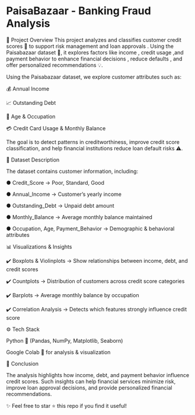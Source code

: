# PaisaBazaar - Banking Fraud Analysis

📌 Project Overview
This project analyzes and classifies customer credit scores 🏦 to support risk management  and loan approvals . Using the Paisabazaar dataset 📂, it explores factors like income , credit usage ,and payment behavior  to enhance financial decisions , reduce defaults , and offer personalized recommendations 💡.

Using the Paisabazaar dataset, we explore customer attributes such as:

💰 Annual Income

📈 Outstanding Debt

👤 Age & Occupation

💳 Credit Card Usage & Monthly Balance

The goal is to detect patterns in creditworthiness, improve credit score classification, and help financial institutions reduce loan default risks ⚠️.

📂 Dataset Description

The dataset contains customer information, including:

●  Credit_Score → Poor, Standard, Good

●   Annual_Income → Customer’s yearly income

●   Outstanding_Debt → Unpaid debt amount

●   Monthly_Balance → Average monthly balance maintained

●   Occupation, Age, Payment_Behavior → Demographic & behavioral attributes

📊 Visualizations & Insights

✔️ Boxplots & Violinplots → Show relationships between income, debt, and credit scores

✔️ Countplots → Distribution of customers across credit score categories

✔️ Barplots → Average monthly balance by occupation

✔️ Correlation Analysis → Detects which features strongly influence credit score

⚙️ Tech Stack

Python 🐍 (Pandas, NumPy, Matplotlib, Seaborn)

Google Colab 📒 for analysis & visualization

🏁 Conclusion

The analysis highlights how income, debt, and payment behavior influence credit scores.
Such insights can help financial services minimize risk, improve loan approval decisions, and provide personalized financial recommendations.

✨ Feel free to star ⭐ this repo if you find it useful!
